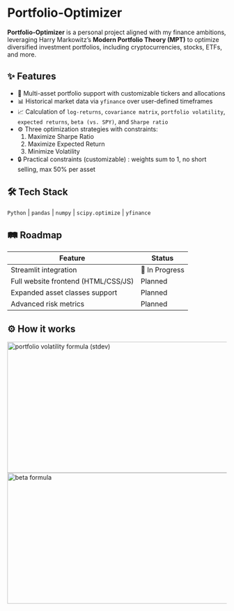# Portfolio-Optimizer

**Portfolio-Optimizer** is a personal project aligned with my finance ambitions, leveraging Harry Markowitz’s **Modern Portfolio Theory (MPT)** to optimize diversified investment portfolios, including cryptocurrencies, stocks, ETFs, and more.


## ✨ Features

- 🎯 Multi-asset portfolio support with customizable tickers and allocations  
- 📊 Historical market data via `yfinance` over user-defined timeframes  
- 📈 Calculation of `log-returns`, `covariance matrix`, `portfolio volatility`, `expected returns`, `beta (vs. SPY)`, and `Sharpe ratio`  
- ⚙️ Three optimization strategies with constraints:  
  1. Maximize Sharpe Ratio  
  2. Maximize Expected Return  
  3. Minimize Volatility  
- 🔒 Practical constraints (customizable) : weights sum to 1, no short selling, max 50% per asset  


## 🛠️ Tech Stack

`Python` | `pandas` | `numpy` | `scipy.optimize` | `yfinance`


## 🛤️ Roadmap

| Feature                         | Status        |
| ------------------------------- | ------------- |
| Streamlit integration           | 🚧 In Progress |
| Full website frontend (HTML/CSS/JS) | Planned  |
| Expanded asset classes support  | Planned       |
| Advanced risk metrics           | Planned       |


## ⚙️ How it works
<img width="650" height="300" alt="portfolio volatility formula (stdev)" src="https://github.com/user-attachments/assets/fe435449-3f8c-4041-bc4f-aa7b43f9afda" />
<img width="650" height="300" alt="beta formula" src="https://github.com/user-attachments/assets/a30e0a88-aa2b-4909-b69e-dfd085a7a341" />

